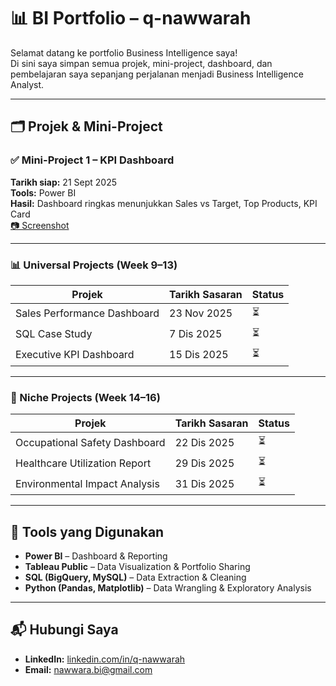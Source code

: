 # 📊 BI Portfolio – q-nawwarah

Selamat datang ke portfolio Business Intelligence saya!  
Di sini saya simpan semua projek, mini-project, dashboard, dan pembelajaran saya sepanjang perjalanan menjadi Business Intelligence Analyst.

---

## 🗂 Projek & Mini-Project

### ✅ Mini-Project 1 – KPI Dashboard
**Tarikh siap:** 21 Sept 2025  
**Tools:** Power BI  
**Hasil:** Dashboard ringkas menunjukkan Sales vs Target, Top Products, KPI Card  
[📷 Screenshot](link-nanti)

---

### 📊 Universal Projects (Week 9–13)
| Projek | Tarikh Sasaran | Status |
|-------|---------------|-------|
| Sales Performance Dashboard | 23 Nov 2025 | ⏳ |
| SQL Case Study | 7 Dis 2025 | ⏳ |
| Executive KPI Dashboard | 15 Dis 2025 | ⏳ |

---

### 🌱 Niche Projects (Week 14–16)
| Projek | Tarikh Sasaran | Status |
|-------|---------------|-------|
| Occupational Safety Dashboard | 22 Dis 2025 | ⏳ |
| Healthcare Utilization Report | 29 Dis 2025 | ⏳ |
| Environmental Impact Analysis | 31 Dis 2025 | ⏳ |

---

## 🧰 Tools yang Digunakan
- **Power BI** – Dashboard & Reporting  
- **Tableau Public** – Data Visualization & Portfolio Sharing  
- **SQL (BigQuery, MySQL)** – Data Extraction & Cleaning  
- **Python (Pandas, Matplotlib)** – Data Wrangling & Exploratory Analysis  

---

## 📬 Hubungi Saya
- **LinkedIn:** [linkedin.com/in/q-nawwarah](https://linkedin.com)
- **Email:** nawwara.bi@gmail.com
